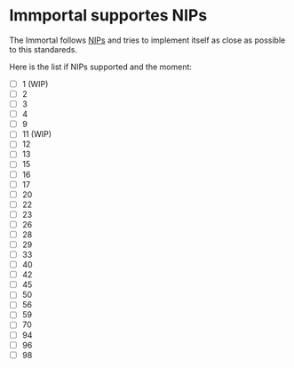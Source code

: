 # Immportal supportes NIPs

The Immortal follows [NIPs](https://github.com/nostr-protocol/nips) and tries to implement itself as close as possible to this standareds.

Here is the list if NIPs supported and the moment:

- [ ] 1 (WIP)
- [ ] 2
- [ ] 3
- [ ] 4
- [ ] 9
- [ ] 11 (WIP)
- [ ] 12
- [ ] 13
- [ ] 15
- [ ] 16
- [ ] 17
- [ ] 20
- [ ] 22
- [ ] 23
- [ ] 26
- [ ] 28
- [ ] 29
- [ ] 33
- [ ] 40
- [ ] 42
- [ ] 45
- [ ] 50
- [ ] 56
- [ ] 59
- [ ] 70
- [ ] 94
- [ ] 96
- [ ] 98
